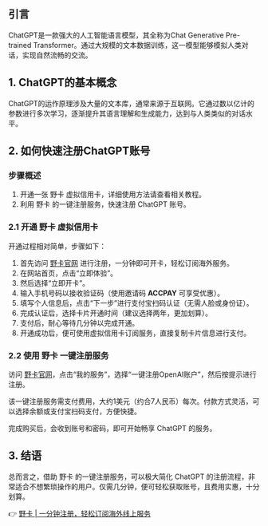 ## 引言

ChatGPT是一款强大的人工智能语言模型，其全称为Chat Generative Pre-trained Transformer。通过大规模的文本数据训练，这一模型能够模拟人类对话，实现自然流畅的交流。

## 1. ChatGPT的基本概念

ChatGPT的运作原理涉及大量的文本库，通常来源于互联网。它通过数以亿计的参数进行多次学习，逐渐提升其语言理解和生成能力，达到与人类类似的对话水平。

## 2. 如何快速注册ChatGPT账号

### 步骤概述

1. 开通一张 野卡 虚拟信用卡，详细使用方法请查看相关教程。
2. 利用 野卡 的一键注册服务，快速注册 ChatGPT 账号。

### 2.1 开通 野卡 虚拟信用卡

开通过程相对简单，步骤如下：

1. 首先访问 [野卡官网](https://bit.ly/bewildcard) 进行注册，一分钟即可开卡，轻松订阅海外服务。
2. 在网站首页，点击“立即体验”。
3. 然后选择“立即开卡”。
4. 输入手机号码以接收验证码（使用邀请码 **ACCPAY** 可享受优惠）。
5. 填写个人信息后，点击“下一步”进行支付宝扫码认证（无需人脸或身份证）。
6. 完成认证后，选择卡片开通时间（建议选择两年，更加划算）。
7. 支付后，耐心等待几分钟以完成开通。
8. 开通成功后，便可使用虚拟信用卡订阅服务，直接复制卡片信息进行支付。

### 2.2 使用 野卡 一键注册服务

访问 [野卡官网](https://bit.ly/bewildcard)，点击“我的服务”，选择“一键注册OpenAI账户”，然后按提示进行注册。

该一键注册服务需支付费用，大约1美元（约合7人民币）每次。付款方式灵活，可以选择余额或支付宝扫码支付，方便快捷。

完成购买后，会收到账号和密码，即可开始畅享 ChatGPT 的服务。

## 3. 结语

总而言之，借助 野卡 的一键注册服务，可以极大简化 ChatGPT 的注册流程，非常适合不想繁琐操作的用户。仅需几分钟，便可轻松获取账号，且费用实惠，十分划算。

👉 [野卡 | 一分钟注册，轻松订阅海外线上服务](https://bit.ly/bewildcard)